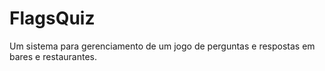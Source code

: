 # FlagsQuiz
Um sistema para gerenciamento de um jogo de perguntas e respostas em bares e restaurantes.
